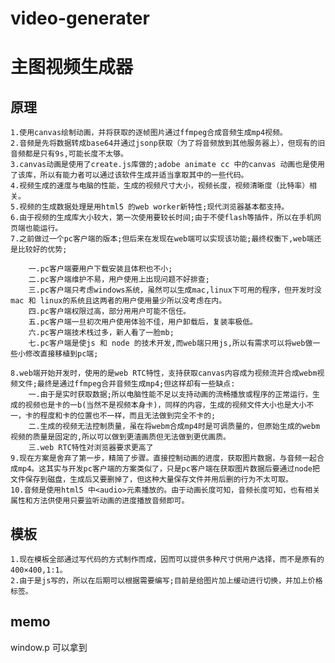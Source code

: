 # video-generater
# 主图视频生成器

## 原理
	1.使用canvas绘制动画，并将获取的逐帧图片通过ffmpeg合成音频生成mp4视频。
	2.音频是先将数据转成base64并通过jsonp获取（为了将音频放到其他服务器上），但现有的旧音频都是只有9s,可能长度不太够。
	3.canvas动画是使用了create.js库做的;adobe animate cc 中的canvas 动画也是使用了该库，所以有能力者可以通过该软件生成并适当拿取其中的一些代码。
	4.视频生成的速度与电脑的性能，生成的视频尺寸大小，视频长度，视频清晰度（比特率）相关。
	5.视频的生成数据处理是用html5 的web worker新特性;现代浏览器基本都支持。
	6.由于视频的生成库大小较大，第一次使用要较长时间;由于不使flash等插件，所以在手机网页端也能运行。
	7.之前做过一个pc客户端的版本;但后来在发现在web端可以实现该功能;最终权衡下,web端还是比较好的优势;
	
		一.pc客户端要用户下载安装且体积也不小;
		二.pc客户端维护不易，用户使用上出现问题不好排查;
		三.pc客户端只考虑windows系统，虽然可以生成mac,linux下可用的程序，但开发时没mac 和 linux的系统且这两者的用户使用量少所以没考虑在内。
		四.pc客户端权限过高，部分用用户可能不信任。
		五.pc客户端一旦初次用户使用体验不佳，用户卸载后，复装率极低。
		六.pc客户端技术栈过多，新人看了一脸mb;
		七.pc客户端是使js 和 node 的技术开发,而web端只用js,所以有需求可以将web做一些小修改直接移植到pc端;
	
	8.web端开始开发时，使用的是web RTC特性，支持获取canvas内容成为视频流并合成webm视频文件;最终是通过ffmpeg合并音频生成mp4;但这样却有一些缺点:
		一.由于是实时获取数据;所以电脑性能不足以支持动画的流畅播放或程序的正常运行，生成的视频也是卡的一b(当然不是视频本身卡)，同样的内容，生成的视频文件大小也是大小不一，卡的程度和卡的位置也不一样，而且无法做到完全不卡的;
		二.生成的视频无法控制质量，虽在将webm合成mp4时是可调质量的，但原始生成的webm视频的质量是固定的,所以可以做到更渣画质但无法做到更优画质。
		三.web RTC特性对浏览器要求更高了
	9.现在方案是舍弃了第一步，精简了步骤。直接控制动画的进度，获取图片数据，与音频一起合成mp4。这其实与开发pc客户端的方案类似了，只是pc客户端在获取图片数据后要通过node把文件保存到磁盘，生成后又要删掉了，但这种大量保存文件并用后删的行为不太可取。
	10.音频是使用html5 中<audio>元素播放的。由于动画长度可知，音频长度可知，也有相关属性和方法供使用只要监听动画的进度播放音频即可。

## 模板
	1.现在模板全部通过写代码的方式制作而成，因而可以提供多种尺寸供用户选择，而不是原有的400×400,1:1。
	2.由于是js写的，所以在后期可以根据需要编写;目前是给图片加上缓动进行切换，并加上价格标签。
	

## memo

window.p 可以拿到

